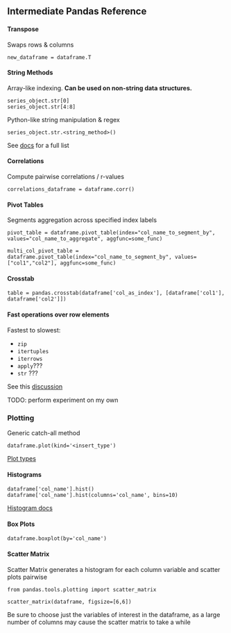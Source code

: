 ## Intermediate Pandas Reference

#### Transpose
Swaps rows & columns

    new_dataframe = dataframe.T

#### String Methods
Array-like indexing. **Can be used on non-string data structures.**

    series_object.str[0]
    series_object.str[4:8]

Python-like string manipulation & regex

    series_object.str.<string_method>()

See [docs](http://pandas.pydata.org/pandas-docs/stable/text.html#method-summary) for a full list

#### Correlations
Compute pairwise correlations / r-values

    correlations_dataframe = dataframe.corr()

#### Pivot Tables
Segments aggregation across specified index labels

    pivot_table = dataframe.pivot_table(index="col_name_to_segment_by", values="col_name_to_aggregate", aggfunc=some_func)

    multi_col_pivot_table = dataframe.pivot_table(index="col_name_to_segment_by", values=["col1","col2"], aggfunc=some_func)

#### Crosstab
    table = pandas.crosstab(dataframe['col_as_index'], [dataframe['col1'], dataframe['col2']])

#### Fast operations over row elements
Fastest to slowest:
* `zip`
* `itertuples`
* `iterrows`
* `apply`???
* `str` ???

See this [discussion](http://stackoverflow.com/questions/7837722/what-is-the-most-efficient-way-to-loop-through-dataframes-with-pandas)

TODO: perform experiment on my own

### Plotting
Generic catch-all method

    dataframe.plot(kind='<insert_type')

[Plot types](http://pandas.pydata.org/pandas-docs/stable/generated/pandas.DataFrame.plot.html)
#### Histograms
    dataframe['col_name'].hist()
    dataframe['col_name'].hist(columns='col_name', bins=10)
[Histogram docs](http://pandas.pydata.org/pandas-docs/stable/generated/pandas.DataFrame.hist.html#pandas.DataFrame.hist)
#### Box Plots
    dataframe.boxplot(by='col_name')

#### Scatter Matrix
Scatter Matrix generates a histogram for each column variable and scatter plots pairwise

    from pandas.tools.plotting import scatter_matrix

    scatter_matrix(dataframe, figsize=[6,6])

Be sure to choose just the variables of interest in the dataframe, as a large number of columns may cause the scatter matrix to take a while
